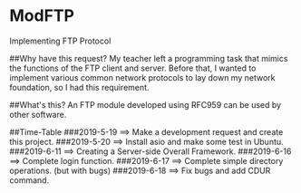 # ModFTP
Implementing FTP Protocol

##Why have this request?
My teacher left a programming task that mimics the functions of the FTP client and server. Before that, I wanted to implement various common network protocols to lay down my network foundation, so I had this requirement.

##What's this?
An FTP module developed using RFC959 can be used by other software.

##Time-Table
###2019-5-19
==> Make a development request and create this project.
###2019-5-20
==> Install asio and make some test in Ubuntu.
###2019-6-11
==> Creating a Server-side Overall Framework.
###2019-6-16
==> Complete login function.
###2019-6-17
==> Complete simple directory operations. (but with bugs)
###2019-6-18
==> Fix bugs and add CDUR command.

